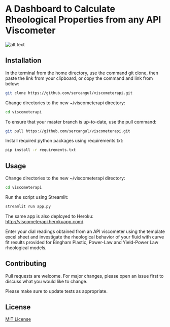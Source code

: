 # A Dashboard to Calculate Rheological Properties from any API Viscometer

![alt text](https://github.com/sercangul/apiviscometer/blob/main/gif.gif "Logo Title Text 1")

## Installation

In the  terminal from the home directory, use the command git clone, then paste the link from your clipboard, or copy the command and link from below:

```bash
git clone https://github.com/sercangul/viscometerapi.git
```

Change directories to the new ~/viscometerapi directory:

```bash
cd viscometerapi
```

To ensure that your master branch is up-to-date, use the pull command:

```bash
git pull https://github.com/sercangul/viscometerapi.git
```

Install required python packages using requirements.txt:

```bash
pip install -r requirements.txt
```

## Usage

Change directories to the new ~/viscometerapi directory:

```bash
cd viscometerapi
```

Run the script using Streamlit:

```bash
streamlit run app.py
```

The same app is also deployed to Heroku: http://viscometerapi.herokuapp.com/

Enter your dial readings obtained from an API viscometer using the template excel sheet and investigate the rheological behavior of your fluid with curve fit results provided for Bingham Plastic, Power-Law and Yield-Power Law rheological models.

## Contributing
Pull requests are welcome. For major changes, please open an issue first to discuss what you would like to change.

Please make sure to update tests as appropriate.

## License
[MIT License](https://choosealicense.com/licenses/mit/)
